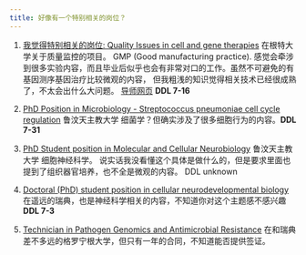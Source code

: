 ```yaml
---
title: 好像有一个特别相关的岗位？
---
```

1. [我觉得特别相关的岗位: Quality Issues in cell and gene therapies](https://www.ugent.be/en/work/scientific/phd-student-42)
   在根特大学关于质量监控的项目。 GMP (Good manufacturing practice). 感觉会牵涉到很多实验内容，而且毕业后似乎也会有非常对口的工作。虽然不可避免的有基因测序基因治疗比较微观的内容，
   但我粗浅的知识觉得相关技术已经很成熟了，不太会出什么大问题。
   [导师网页](https://www.crig.ugent.be/en/dr-joline-ingels-phd) **DDL 7-16**

3. [PhD Position in Microbiology - Streptococcus pneumoniae cell cycle regulation](https://academicpositions.com/ad/universite-catholique-de-louvain/2025/phd-position-in-microbiology-streptococcus-pneumoniae-cell-cycle-regulation-de-duve-institute-uclouvain-brussels-belgium/233498)
鲁汶天主教大学 细菌学？但确实涉及了很多细胞行为的内容。**DDL 7-31**
4. [PhD Student position in Molecular and Cellular Neurobiology](https://academicpositions.com/ad/universite-catholique-de-louvain/2025/phd-student-position-in-molecular-and-cellular-neurobiology/233649)
鲁汶天主教大学 细胞神经科学。 说实话我没看懂这个具体是做什么的，但是要求里面也提到了组织器官培养，也不全是微观的内容。 DDL unknown
5. [Doctoral (PhD) student position in cellular neurodevelopmental biology](https://academicpositions.com/ad/karolinska-institutet/2025/doctoral-phd-student-position-in-cellular-neurodevelopmental-biology/235093)
   在遥远的瑞典，也是神经科学相关的内容，不知道你对这个主题感不感兴趣 **DDL 7-3**
6. [Technician in Pathogen Genomics and Antimicrobial Resistance](https://www.tangram-tis.nl/10420/Vacatures/10419-02S0009REP/Technician+in+Pathogen+Genomics+and+Antimicrobial+Resistance)
   在和瑞典差不多远的格罗宁根大学，但只有一年的合同，不知道能否提供签证。
